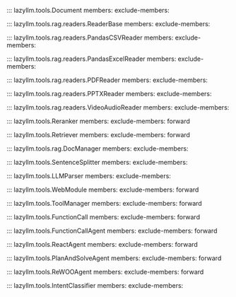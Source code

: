 ::: lazyllm.tools.Document
    members:
    exclude-members:

::: lazyllm.tools.rag.readers.ReaderBase
    members:
	exclude-members:

::: lazyllm.tools.rag.readers.PandasCSVReader
    members:
	exclude-members:

::: lazyllm.tools.rag.readers.PandasExcelReader
    members:
	exclude-members:

::: lazyllm.tools.rag.readers.PDFReader
    members:
	exclude-members:

::: lazyllm.tools.rag.readers.PPTXReader
    members:
	exclude-members:

::: lazyllm.tools.rag.readers.VideoAudioReader
    members:
	exclude-members:

::: lazyllm.tools.Reranker
    members:
    exclude-members: forward

::: lazyllm.tools.Retriever
    members:
    exclude-members: forward

::: lazyllm.tools.rag.DocManager
    members:
	exclude-members:

::: lazyllm.tools.SentenceSplitter
    members:
    exclude-members:

::: lazyllm.tools.LLMParser
    members:
    exclude-members:

::: lazyllm.tools.WebModule
    members:
    exclude-members: forward

::: lazyllm.tools.ToolManager
    members: 
    exclude-members: forward

::: lazyllm.tools.FunctionCall
    members: 
    exclude-members: forward

::: lazyllm.tools.FunctionCallAgent
    members: 
    exclude-members: forward

::: lazyllm.tools.ReactAgent
    members: 
    exclude-members: forward

::: lazyllm.tools.PlanAndSolveAgent
    members: 
    exclude-members: forward

::: lazyllm.tools.ReWOOAgent
    members: 
    exclude-members: forward

::: lazyllm.tools.IntentClassifier
    members: 
    exclude-members:
